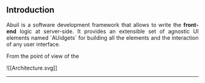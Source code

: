 ## Introduction
<p style="text-align: justify">Abuil is a software development framework that allows to write the <b>front-end</b> logic at server-side. It provides an extensible set of agnostic UI elements named `AUidgets` for building all the elements and the interaction of any user interface.</p> From the point of view of the 

![[Architecture.svg]]
___
